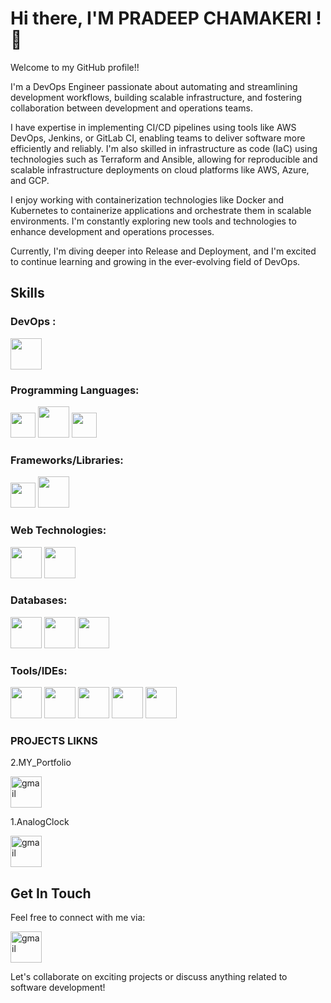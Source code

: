 # Hi there, I'M PRADEEP CHAMAKERI  ! 👋

Welcome to my GitHub profile!!

 I'm a DevOps Engineer passionate about automating and streamlining development workflows, building scalable infrastructure, and fostering collaboration between development and operations teams.

I have expertise in implementing CI/CD pipelines using tools like AWS DevOps, Jenkins, or GitLab CI, enabling teams to deliver software more efficiently and reliably. I'm also skilled in infrastructure as code (IaC) using technologies such as Terraform and Ansible, allowing for reproducible and scalable infrastructure deployments on cloud platforms like AWS, Azure, and GCP.

I enjoy working with containerization technologies like Docker and Kubernetes to containerize applications and orchestrate them in scalable environments. I'm constantly exploring new tools and technologies to enhance development and operations processes.

Currently, I'm diving deeper into Release and Deployment, and I'm excited to continue learning and growing in the ever-evolving field of DevOps.

## Skills


### DevOps :
<code><img height="50" src="https://shorturl.at/D6e1W"></code>


### Programming Languages:

<code><img height="40" src="https://shorturl.at/7fUrD"></code>
<code><img height="50" src="https://logolook.net/wp-content/uploads/2022/11/Java-Logo.png"></code>
<code><img height="40" src="https://logos-world.net/wp-content/uploads/2023/02/JavaScript-Logo.png"></code>

### Frameworks/Libraries:
<code><img height="40" src="https://encrypted-tbn0.gstatic.com/images?q=tbn:ANd9GcR3fjbk_b3NiKPCzjecuzGVzLk7pTqbDmfPOg&usqp=CAU"></code>
<code><img height="50" src="https://shorturl.at/PI3CS"></code>

### Web Technologies:
<code><img height="50" src="https://brandslogos.com/wp-content/uploads/images/large/css-logo.png"></code>
<code><img height="50" src="https://encrypted-tbn0.gstatic.com/images?q=tbn:ANd9GcQ_wl2XZnNL5oTS_TSbsCiP_31dYtApXMMrXg&usqp=CAU"></code>

### Databases:
<code><img height="50" src="https://1000logos.net/wp-content/uploads/2020/08/PostgreSQL-Logo.png"></code>
<code><img height="50" src="https://w7.pngwing.com/pngs/717/111/png-transparent-mysql-round-logo-tech-companies-thumbnail.png"></code>
<code><img height="50" src="https://encrypted-tbn0.gstatic.com/images?q=tbn:ANd9GcSF6DUtfL8zxIDJBMcqIVWw-8fw2cEgTVbdsg&usqp=CAU"></code>

### Tools/IDEs:
<code><img height="50" src="https://encrypted-tbn0.gstatic.com/images?q=tbn:ANd9GcSwO6cTnYdmnXj5vR0M4o0a2jUKsPCIiyYIWw&usqp=CAU"></code>
<code><img height="50" src="https://encrypted-tbn0.gstatic.com/images?q=tbn:ANd9GcSfMFtY4F4eNbIJuHkrGXpAgsEXzVKgOQFUpg&usqp=CAU"></code>
<code><img height="50" src="https://encrypted-tbn0.gstatic.com/images?q=tbn:ANd9GcSO7gwHo5MiwvKdGZ-LqEEvHkaeGB7YA_6Z6w&usqp=CAU"></code>
<code><img height="50" src="https://netapp.io/wp-content/uploads/2018/05/ansible.png"></code>
<code><img height="50" src="https://shorturl.at/44iB5"></code>

### PROJECTS LIKNS
2.MY_Portfolio
<p> <a href= "https://impradeep24.github.io/myportfolio.github.io/" target="_blank"> <img img height="50" alt="gmail" src="https://t4.ftcdn.net/jpg/04/58/98/25/360_F_458982556_rY91aQnf50X9alQ9FdW99R8sfjhuoVk8.jpg"></a> </p>


1.AnalogClock
<p> <a href=https://impradeep24.github.io/Analog-clock.github.io/ target="_blank"><i class="fa fa-envelope"></i> <img height="50" alt="gmail" src="https://t4.ftcdn.net/jpg/04/58/98/25/360_F_458982556_rY91aQnf50X9alQ9FdW99R8sfjhuoVk8.jpg"></a> </p>

## Get In Touch

Feel free to connect with me via:

<p> <a href="mailto:pradeepchamakeri.work@gmail.com"><i class="fa fa-envelope"></i> <img img height="50" alt="gmail" src="https://img.shields.io/badge/Email-%230077B5.svg?&style=for-the-badge&logo=Mail&logoColor=white"></a> </p>

Let's collaborate on exciting projects or discuss anything related to software development!
